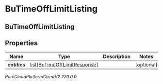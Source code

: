 # BuTimeOffLimitListing

## BuTimeOffLimitListing

## Properties

|Name | Type | Description | Notes|
|------------ | ------------- | ------------- | -------------|
| **entities** | [list[BuTimeOffLimitResponse]](BuTimeOffLimitResponse) |  | [optional] |



_PureCloudPlatformClientV2 220.0.0_
